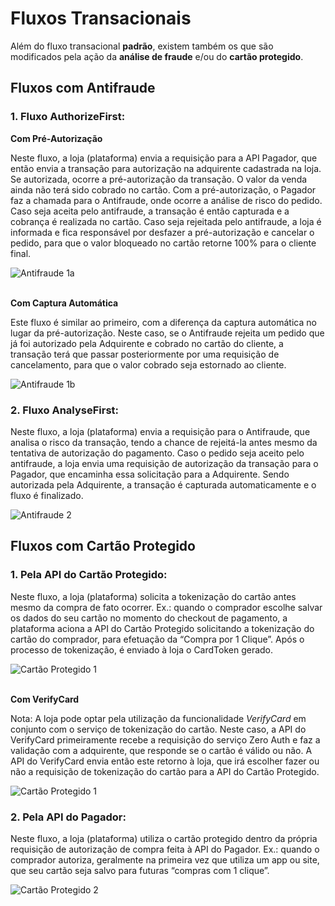 # Fluxos Transacionais

Além do fluxo transacional **padrão**, existem também os que são modificados pela ação da **análise de fraude** e/ou do **cartão protegido**.

## Fluxos com Antifraude

### 1. Fluxo AuthorizeFirst:

**Com Pré-Autorização**

Neste fluxo, a loja (plataforma) envia a requisição para a API Pagador, que então envia a transação para autorização na adquirente cadastrada na loja. Se autorizada, ocorre a pré-autorização da transação. O valor da venda ainda não terá sido cobrado no cartão.
Com a pré-autorização, o Pagador faz a chamada para o Antifraude, onde ocorre a análise de risco do pedido.<br/>
Caso seja aceita pelo antifraude, a transação é então capturada e a cobrança é realizada no cartão. Caso seja rejeitada pelo antifraude, a loja é informada e fica responsável por desfazer a pré-autorização e cancelar o pedido, para que o valor bloqueado no cartão retorne 100% para o cliente final.

![Antifraude 1a](https://braspag.github.io/images/fluxo-trans1a-mod-pt.png)

<br/>**Com Captura Automática**

Este fluxo é similar ao primeiro, com a diferença da captura automática no lugar da pré-autorização. Neste caso, se o Antifraude rejeita um pedido que já foi autorizado pela Adquirente e cobrado no cartão do cliente, a transação terá que passar posteriormente por uma requisição de cancelamento, para que o valor cobrado seja estornado ao cliente.

![Antifraude 1b](https://braspag.github.io/images/fluxo-trans1b-pt.png)

### 2. Fluxo AnalyseFirst:

Neste fluxo, a loja (plataforma) envia a requisição para o Antifraude, que analisa o risco da transação, tendo a chance de rejeitá-la antes mesmo da tentativa de autorização do pagamento.
Caso o pedido seja aceito pelo antifraude, a loja envia uma requisição de autorização da transação para o Pagador, que encaminha essa solicitação para a Adquirente. Sendo autorizada pela Adquirente, a transação é capturada automaticamente e o fluxo é finalizado.

![Antifraude 2](https://braspag.github.io/images/fluxo-trans2-pt.png)

## Fluxos com Cartão Protegido

### 1. Pela API do Cartão Protegido:

Neste fluxo, a loja (plataforma) solicita a tokenização do cartão antes mesmo da compra de fato ocorrer. Ex.: quando o comprador escolhe salvar os dados do seu cartão no momento do checkout de pagamento, a plataforma aciona a API do Cartão Protegido solicitando a tokenização do cartão do comprador, para efetuação da “Compra por 1 Clique”. Após o processo de tokenização, é enviado à loja o CardToken gerado.

![Cartão Protegido 1](https://braspag.github.io/images/fluxo-trans3a-pt.png)

<br/>**Com VerifyCard**

Nota: A loja pode optar pela utilização da funcionalidade *VerifyCard* em conjunto com o serviço de tokenização do cartão. Neste caso, a API do VerifyCard primeiramente recebe a requisição do serviço Zero Auth e faz a validação com a adquirente, que responde se o cartão é válido ou não. A API do VerifyCard envia então este retorno à loja, que irá escolher fazer ou não a requisição de tokenização do cartão para a API do Cartão Protegido. 

![Cartão Protegido 1](https://braspag.github.io/images/fluxo-trans3b-pt.png)

### 2. Pela API do Pagador:

Neste fluxo, a loja (plataforma) utiliza o cartão protegido dentro da própria requisição de autorização de compra feita à API do Pagador. Ex.: quando o comprador autoriza, geralmente na primeira vez que utiliza um app ou site, que seu cartão seja salvo para futuras “compras com 1 clique”. 

![Cartão Protegido 2](https://braspag.github.io/images/fluxo-trans4-pt.png)
